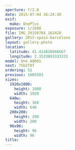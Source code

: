 ```yaml
---
aperture: f/2.0
date: 2015-07-04 16:24:30
exif:
  make: OnePlus
exposure: 1/1600
file: IMG_20150704_162428
gallery: 2015-spain-barcelona
layout: gallery-photo
location:
  latitude: 41.414836666667
  longitude: 2.1533883333333
model: One A0001
next: 75b2f0f
ordering: 52
previous: 1005503
sizes:
  1920x1080:
    height: 1080
    width: 1920
  640w:
    height: 360
    width: 640
  200x200:
    height: 200
    width: 200
  96x96:
    height: 96
    width: 96
title: 
---
```

